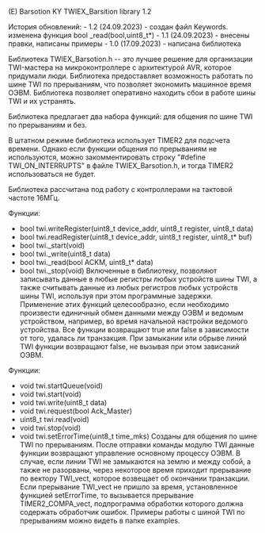 (E) Barsotion KY
TWIEX_Barsition library 1.2

История обновлений:
    - 1.2 (24.09.2023) - создан файл Keywords. изменена функция
        bool _read(bool,uint8_t*)
    - 1.1 (24.09.2023) - внесены правки, написаны примеры
    - 1.0 (17.09.2023) - написана библиотека

Библиотека TWIEX_Barsotion.h -- это лучшее решение для организации TWI-мастера
на микроконтроллере с архитектурой AVR, которое придумали люди.
Библиотека предоставляет возможность работать по шине TWI по прерываниям, что
позволяет экономить машинное время ОЭВМ.
Библиотека позволяет оперативно находить сбои в работе шины TWI и их устранять.

Библиотека предлагает два набора функций: для общения по шине TWI по прерываниям
и без.

В штатном режиме библиотека использует TIMER2 для подсчета времени. Однако
если функции общения по прерываниям не используются, можно закомментировать
строку "#define TWI_ON_INTERRUPTS" в файле TWIEX_Barsotion.h, и тогда TIMER2
использоваться не будет.

Библиотека рассчитана под работу с контроллерами на тактовой частоте 16МГц.

Функции:
  - bool twi.writeRegister(uint8_t device_addr, uint8_t register, uint8_t data)
  - bool twi.readRegister(uint8_t device_addr, uint8_t register, uint8_t* buf)
  - bool twi._start(void)
  - bool twi._write(uint8_t data)
  - bool twi._read(bool ACKM, uint8_t* data)
  - bool twi._stop(void)
Включенные в библиотеку, позволяют записывать данные в любые регистры любых
устройств шины TWI, а также считывать данные из любых регистров любых устройств
шины TWI, используя при этом программные задержки. Применение этих функций
целесообразно, если необходимо произвести единичный обмен данными между ОЭВМ
и ведомым устройством, например, во время начальной настройки ведомого
устройства. Все функции возвращают true или false в зависимости от того,
удалась ли транзакция. При замыкании или обрыве линий TWI функции возвращают
false, не вызывая при этом зависаний ОЭВМ.

Функции:
  - void twi.startQueue(void)
  - void twi.start(void)
  - void twi.write(uint8_t data)
  - void twi.request(bool Ack_Master)
  - uint8_t twi.read(void)
  - void twi.stop(void)
  - void twi.setErrorTime(uint8_t time_mks)
Созданы для общения по шине TWI по прерываниям. После отправки команды модулю
TWI данные функции возвращают управление основному процессу ОЭВМ. В случае,
если линии TWI не замыкаются на землю и между собой, а также не разорваны,
через некоторое время приходит прерывание по вектору TWI_vect, которое
возвещает об окончании транзакции. Если прерывание TWI_vect не пришло за
время, установленное функцией setErrorTime, то вызывается прерывание
TIMER2_COMPA_vect, подпрограмма обработки которого должна содержать обработчик
ошибок. Примеры работы с шиной TWI по прерываниям можно видеть в папке examples.
